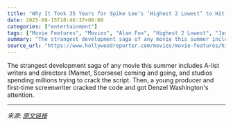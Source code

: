 ```yaml
---
title: "Why It Took 35 Years for Spike Lee’s ‘Highest 2 Lowest’ to Hit Theaters"
date: 2025-08-15T18:46:37+08:00
categories: ["entertainment"]
tags: ["Movie Features", "Movies", "Alan Fox", "Highest 2 Lowest", "Jason Michael Berman"]
summary: "The strangest development saga of any movie this summer includes A-list writers and directors (Mamet, Scorsese) coming and going, and studios spending millions trying to crack the script. Then, a youn"
source_url: "https://www.hollywoodreporter.com/movies/movie-features/highest-2-lowest-denzel-washington-1236345565/"
---
```


The strangest development saga of any movie this summer includes A-list writers and directors (Mamet, Scorsese) coming and going, and studios spending millions trying to crack the script. Then, a young producer and first-time screenwriter cracked the code and got Denzel Washington's attention.

---

*来源: [原文链接](https://www.hollywoodreporter.com/movies/movie-features/highest-2-lowest-denzel-washington-1236345565/)*
